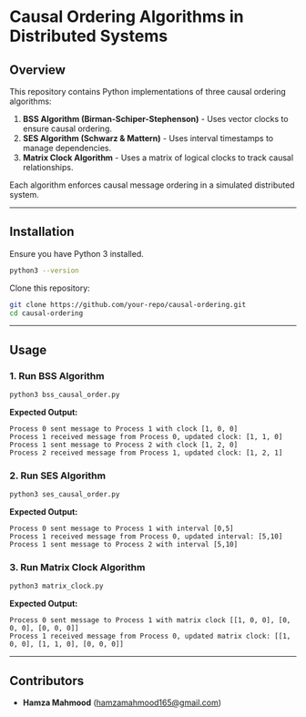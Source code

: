 # Causal Ordering Algorithms in Distributed Systems

## Overview
This repository contains Python implementations of three causal ordering algorithms:

1. **BSS Algorithm (Birman-Schiper-Stephenson)** - Uses vector clocks to ensure causal ordering.
2. **SES Algorithm (Schwarz & Mattern)** - Uses interval timestamps to manage dependencies.
3. **Matrix Clock Algorithm** - Uses a matrix of logical clocks to track causal relationships.

Each algorithm enforces causal message ordering in a simulated distributed system.

---
## Installation
Ensure you have Python 3 installed.

```bash
python3 --version
```

Clone this repository:
```bash
git clone https://github.com/your-repo/causal-ordering.git
cd causal-ordering
```

---
## Usage
### 1. Run BSS Algorithm
```bash
python3 bss_causal_order.py
```
**Expected Output:**
```
Process 0 sent message to Process 1 with clock [1, 0, 0]
Process 1 received message from Process 0, updated clock: [1, 1, 0]
Process 1 sent message to Process 2 with clock [1, 2, 0]
Process 2 received message from Process 1, updated clock: [1, 2, 1]
```

### 2. Run SES Algorithm
```bash
python3 ses_causal_order.py
```
**Expected Output:**
```
Process 0 sent message to Process 1 with interval [0,5]
Process 1 received message from Process 0, updated interval: [5,10]
Process 1 sent message to Process 2 with interval [5,10]
```

### 3. Run Matrix Clock Algorithm
```bash
python3 matrix_clock.py
```
**Expected Output:**
```
Process 0 sent message to Process 1 with matrix clock [[1, 0, 0], [0, 0, 0], [0, 0, 0]]
Process 1 received message from Process 0, updated matrix clock: [[1, 0, 0], [1, 1, 0], [0, 0, 0]]
```

---
## Contributors
- **Hamza Mahmood** (hamzamahmood165@gmail.com)


